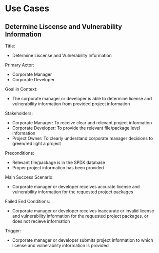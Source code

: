# Use Cases

## Determine Liscense and Vulnerability Information

Title:

* Determine Liscense and Vulnerability Information

Primary Actor:

* Corporate Manager
* Corporate Developer

Goal in Context:

* The corporate manager or developer is able to determine license and vulnerability information from provided project information

Stakeholders:

* Corporate Manager: To receive clear and relevant project information
* Corporate Developer: To provide the relevant file/package level information
* Project Owner: To clearly understand corporate manager decisions to green/red light a project

Preconditions:

* Relevant file/package is in the SPDX database
* Proper project information has been provided

Main Success Scenario:

* Corporate manager or developer receives accurate license and vulnerability information for the requested project packages

Failed End Conditions:

* Corporate manager or developer receives inaccurate or invalid license and vulnerability information for the requested project packages, or does not recieve information

Trigger:

* Corporate manager or developer submits project information to which license and vulnerability information is provided
